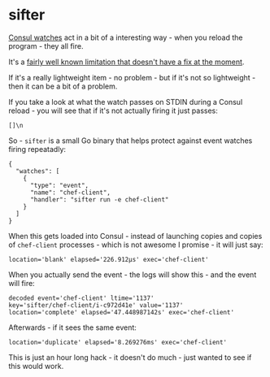 sifter
============

[Consul watches](https://www.consul.io/docs/agent/watches.html) act in a bit of a interesting way - when you reload the program - they all fire.

It's a [fairly well known limitation that doesn't have a fix at the moment](https://github.com/hashicorp/consul/issues/571).

If it's a really lightweight item - no problem - but if it's not so lightweight - then it can be a bit of a problem.

If you take a look at what the watch passes on STDIN during a Consul reload - you will see that if it's not actually firing it just passes:

`[]\n`

So - `sifter` is a small Go binary that helps protect against event watches firing repeatadly:

```
{
  "watches": [
    {
      "type": "event",
      "name": "chef-client",
      "handler": "sifter run -e chef-client"
    }
  ]
}
```

When this gets loaded into Consul - instead of launching copies and copies of `chef-client` processes - which is not awesome I promise - it will just say:

`location='blank' elapsed='226.912µs' exec='chef-client'`

When you actually send the event - the logs will show this - and the event will fire:

```
decoded event='chef-client' ltime='1137'
key='sifter/chef-client/i-c972d41e' value='1137'
location='complete' elapsed='47.448987142s' exec='chef-client'
```

Afterwards - if it sees the same event:

`location='duplicate' elapsed='8.269276ms' exec='chef-client'`

This is just an hour long hack - it doesn't do much - just wanted to see if this would work.
